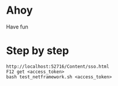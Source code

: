 # Ahoy
Have fun

# Step by step
```
http://localhost:52716/Content/sso.html
F12 get <access_token>
bash test_netframework.sh <access_token>
```